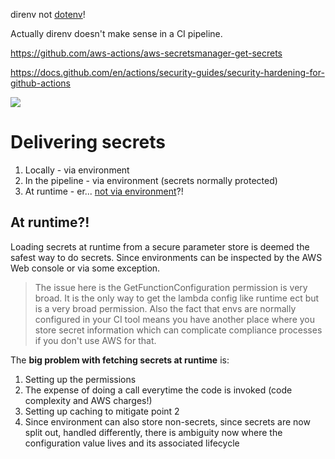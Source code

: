 direnv not [dotenv](https://twitter.com/kaihendry/status/1721931150313087058)!

Actually direnv doesn't make sense in a CI pipeline.

https://github.com/aws-actions/aws-secretsmanager-get-secrets

https://docs.github.com/en/actions/security-guides/security-hardening-for-github-actions

<img src="https://s.natalian.org/2023-11-09/secrets-manager.png">

# Delivering secrets

1. Locally - via environment
2. In the pipeline - via environment (secrets normally protected)
3. At runtime - er... [not via environment](https://12factor.net/config)?!

## At runtime?!

Loading secrets at runtime from a secure parameter store is deemed the safest
way to do secrets. Since environments can be inspected by the AWS Web
console or via some exception.

> The issue here is the GetFunctionConfiguration permission is very broad. It
> is the only way to get the lambda config like runtime ect but is a very broad
> permission. Also the fact that envs are normally configured in your CI tool
> means you have another place where you store secret information which can
> complicate compliance processes if you don't use AWS for that.

The **big problem with fetching secrets at runtime** is:

1. Setting up the permissions
2. The expense of doing a call everytime the code is invoked (code complexity and AWS charges!)
3. Setting up caching to mitigate point 2
4. Since environment can also store non-secrets, since secrets are now split out, handled differently, there is ambiguity now where the configuration value lives and its associated lifecycle
